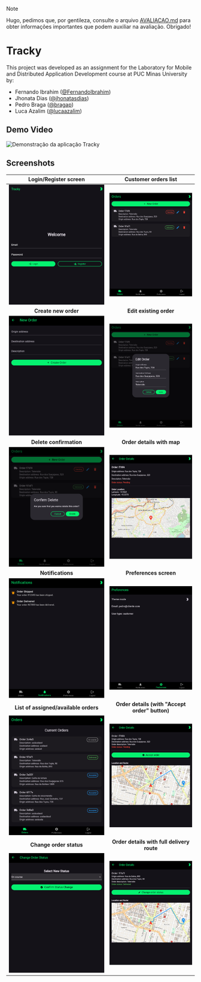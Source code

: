 > [!NOTE]
> Hugo, pedimos que, por gentileza, consulte o arquivo [AVALIACAO.md](/AVALIACAO.md) para obter informações importantes que podem auxiliar na avaliação. Obrigado!

# Tracky

This project was developed as an assignment for the Laboratory for Mobile and Distributed Application Development course at PUC Minas University by:

- Fernando Ibrahim ([@FernandoIbrahim](https://github.com/FernandoIbrahim))
- Jhonata Dias ([@jhonatasdias](https://github.com/jhonatasdias))
- Pedro Braga ([@bragap](https://github.com/bragap))
- Luca Azalim ([@lucaazalim](https://github.com/lucaazalim))

## Demo Video

<img src="assets/demo.gif" alt="Demonstração da aplicação Tracky" height="600">

## Screenshots

|               **Login/Register screen**                |                **Customer orders list**                |
| :----------------------------------------------------: | :----------------------------------------------------: |
|  ![Screenshot 1](assets/screenshots/screenshot_1.png)  |  ![Screenshot 2](assets/screenshots/screenshot_2.png)  |
|                  **Create new order**                  |                **Edit existing order**                 |
|  ![Screenshot 5](assets/screenshots/screenshot_5.png)  |  ![Screenshot 3](assets/screenshots/screenshot_3.png)  |
|                **Delete confirmation**                 |               **Order details with map**               |
|  ![Screenshot 4](assets/screenshots/screenshot_4.png)  |  ![Screenshot 6](assets/screenshots/screenshot_6.png)  |
|                   **Notifications**                    |                 **Preferences screen**                 |
|  ![Screenshot 7](assets/screenshots/screenshot_7.png)  |  ![Screenshot 8](assets/screenshots/screenshot_8.png)  |
|         **List of assigned/available orders**          |     **Order details (with "Accept order" button)**     |
|  ![Screenshot 9](assets/screenshots/screenshot_9.png)  | ![Screenshot 12](assets/screenshots/screenshot_12.png) |
|                **Change order status**                 |       **Order details with full delivery route**       |
| ![Screenshot 11](assets/screenshots/screenshot_11.png) | ![Screenshot 10](assets/screenshots/screenshot_10.png) |
